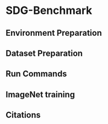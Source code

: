 # SDG-Benchmark

## Environment Preparation


## Dataset Preparation



## Run Commands



## ImageNet training



## Citations